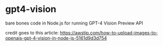 # gpt4-vision
bare bones code in Node.js for running GPT-4 Vision Preview API

credit goes to this article: https://awstip.com/how-to-upload-images-to-openais-gpt-4-vision-in-node-js-5161d9d3d754
